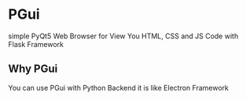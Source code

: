 # PGui
simple PyQt5 Web Browser for View You HTML, CSS and JS Code with Flask Framework

## Why PGui
You can use PGui with Python Backend it is like Electron Framework 
